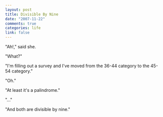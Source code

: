 ```yaml
--- 
layout: post
title: Divisible By Nine
date: "2007-11-22"
comments: true
categories: life
link: false
---
```

"Ah!," said she.

"What?"

"I'm filling out a survey and I've moved from the 36-44 category to the 45-54 category."

"Oh."

"At least it's a palindrome."

"..."

"And both are divisible by nine."
